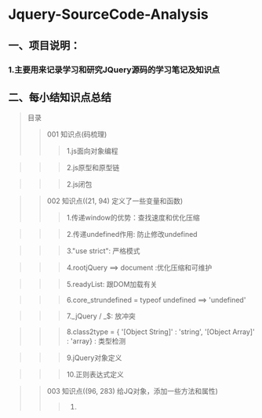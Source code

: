 # Jquery-SourceCode-Analysis
## 一、项目说明：
### 1.主要用来记录学习和研究JQuery源码的学习笔记及知识点


## 二、每小结知识点总结
> 目录
>> 001 知识点(码梳理)
>>> 1.js面向对象编程

>>> 2.js原型和原型链

>>> 2.js闭包

>> 002 知识点((21, 94) 定义了一些变量和函数)
>>> 1.传递window的优势：查找速度和优化压缩

>>> 2.传递undefined作用: 防止修改undefined

>>> 3."use strict": 严格模式

>>> 4.rootjQuery ==> document :优化压缩和可维护

>>> 5.readyList: 跟DOM加载有关

>>> 6.core_strundefined = typeof undefined ==> 'undefined'

>>> 7._jQuery / _$: 放冲突

>>> 8.class2type = { '[Object String]' : 'string', '[Object Array]' : 'array} : 类型检测

>>> 9.jQuery对象定义

>>> 10.正则表达式定义

>> 003 知识点((96, 283) 给JQ对象，添加一些方法和属性)
>>> 1.
